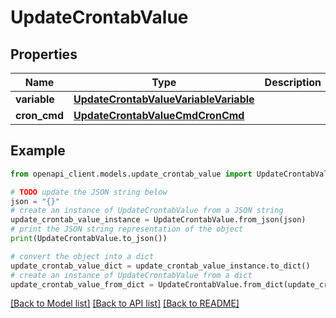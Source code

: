 # UpdateCrontabValue


## Properties

Name | Type | Description | Notes
------------ | ------------- | ------------- | -------------
**variable** | [**UpdateCrontabValueVariableVariable**](UpdateCrontabValueVariableVariable.md) |  | 
**cron_cmd** | [**UpdateCrontabValueCmdCronCmd**](UpdateCrontabValueCmdCronCmd.md) |  | 

## Example

```python
from openapi_client.models.update_crontab_value import UpdateCrontabValue

# TODO update the JSON string below
json = "{}"
# create an instance of UpdateCrontabValue from a JSON string
update_crontab_value_instance = UpdateCrontabValue.from_json(json)
# print the JSON string representation of the object
print(UpdateCrontabValue.to_json())

# convert the object into a dict
update_crontab_value_dict = update_crontab_value_instance.to_dict()
# create an instance of UpdateCrontabValue from a dict
update_crontab_value_from_dict = UpdateCrontabValue.from_dict(update_crontab_value_dict)
```
[[Back to Model list]](../README.md#documentation-for-models) [[Back to API list]](../README.md#documentation-for-api-endpoints) [[Back to README]](../README.md)


